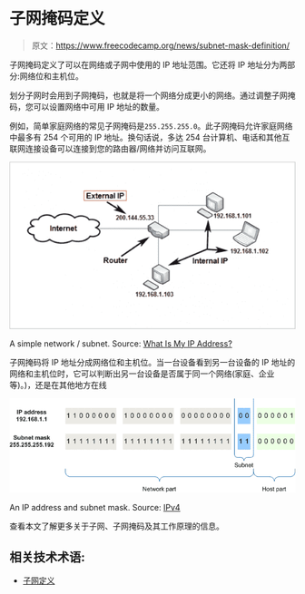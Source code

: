 # 子网掩码定义

> 原文：<https://www.freecodecamp.org/news/subnet-mask-definition/>

子网掩码定义了可以在网络或子网中使用的 IP 地址范围。它还将 IP 地址分为两部分:网络位和主机位。

划分子网时会用到子网掩码，也就是将一个网络分成更小的网络。通过调整子网掩码，您可以设置网络中可用 IP 地址的数量。

例如，简单家庭网络的常见子网掩码是`255.255.255.0`。此子网掩码允许家庭网络中最多有 254 个可用的 IP 地址。换句话说，多达 254 台计算机、电话和其他互联网连接设备可以连接到您的路由器/网络并访问互联网。

![home-network-diagram-1](img/8176ae5b86d4649f050764d02cc12825.png)

A simple network / subnet. Source: [What Is My IP Address?](https://www.popularmechanics.com/technology/a32729384/how-to-find-ip-address/)

子网掩码将 IP 地址分成网络位和主机位。当一台设备看到另一台设备的 IP 地址的网络和主机位时，它可以判断出另一台设备是否属于同一个网络(家庭、企业等)。)，还是在其他地方在线

![network-and-host-bits-2](img/953131b3d9d96600e1529dc9eab2522d.png)

An IP address and subnet mask. Source: [IPv4](https://support.huawei.com/enterprise/en/doc/EDOC1100145159)

查看本文了解更多关于子网、子网掩码及其工作原理的信息。

## 相关技术术语:

*   [子网定义](https://www.freecodecamp.org/news/subnet-definition/)